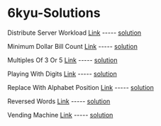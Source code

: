# 6kyu-Solutions

Distribute Server Workload [Link](https://www.codewars.com/kata/59f22b3cf0a83ff3e3003d8c) ----- [solution](https://github.com/zscheck/Code-Wars-Solutions/blob/master/6kyu_solutions/Distribute_Server_Workload.js)

Minimum Dollar Bill Count [Link](https://www.codewars.com/kata/58e4d3530e1018e155000058) ----- [solution](https://github.com/zscheck/Code-Wars-Solutions/blob/master/6kyu_solutions/Minimum_Dollar_Bill_Count.js)

Multiples Of 3 Or 5 [Link](https://www.codewars.com/kata/514b92a657cdc65150000006) ----- [solution](https://github.com/zscheck/Code-Wars-Solutions/blob/master/6kyu_solutions/Multiples_Of_3_Or_5.js)

Playing With Digits [Link](https://www.codewars.com/kata/5552101f47fc5178b1000050) ----- [solution](https://github.com/zscheck/Code-Wars-Solutions/blob/master/6kyu_solutions/Playing_With_Digits.js)

Replace With Alphabet Position [Link](https://www.codewars.com/kata/546f922b54af40e1e90001da) ----- [solution](https://github.com/zscheck/Code-Wars-Solutions/blob/master/6kyu_solutions/Replace_With_Alphabet_Position.js)

Reversed Words [Link](https://www.codewars.com/kata/51c8991dee245d7ddf00000e) ----- [solution](https://github.com/zscheck/Code-Wars-Solutions/blob/master/6kyu_solutions/Reversed_Words.js)

Vending Machine [Link](https://www.codewars.com/kata/586e6d4cb98de09e3800014f) ----- [solution](https://github.com/zscheck/Code-Wars-Solutions/blob/master/6kyu_solutions/Vending_Machine.js)